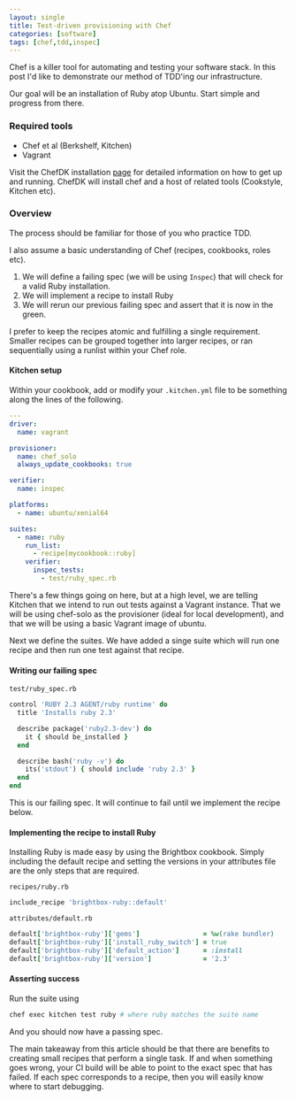 ```yaml
---
layout: single
title: Test-driven provisioning with Chef
categories: [software]
tags: [chef,tdd,inspec]
---
```


Chef is a killer tool for automating and testing your software stack.
In this post I'd like to demonstrate our method of TDD'ing our infrastructure.

Our goal will be an installation of Ruby atop Ubuntu. Start simple and progress
from there.

### Required tools
* Chef et al (Berkshelf, Kitchen)
* Vagrant

Visit the ChefDK installation [page](https://docs.chef.io/install_dk.html) for
detailed information on how to get up and running. ChefDK will install chef and
a host of related tools (Cookstyle, Kitchen etc).

### Overview
The process should be familiar for those of you who practice TDD.

I also assume a basic understanding of Chef (recipes, cookbooks, roles etc).

1. We will define a failing spec (we will be using `Inspec`) that will check for a valid
Ruby installation.
2. We will implement a recipe to install Ruby
3. We will rerun our previous failing spec and assert that it is now in the
green.

I prefer to keep the recipes atomic and fulfilling a single requirement.
Smaller recipes can be grouped together into larger recipes, or ran sequentially
using a runlist within your Chef role.

#### Kitchen setup

Within your cookbook, add or modify your `.kitchen.yml` file to be something
along the lines of the following.

```yaml
---
driver:
  name: vagrant

provisioner:
  name: chef_solo
  always_update_cookbooks: true

verifier:
  name: inspec

platforms:
  - name: ubuntu/xenial64

suites:
  - name: ruby
    run_list:
      - recipe[mycookbook::ruby]
    verifier:
      inspec_tests:
        - test/ruby_spec.rb
```

There's a few things going on here, but at a high level, we are telling Kitchen
that we intend to run out tests against a Vagrant instance. That we will be
using chef-solo as the provisioner (ideal for local development), and that we will be using a basic Vagrant image of ubuntu.

Next we define the suites. We have added a singe suite which will run one recipe
and then run one test against that recipe.

#### Writing our failing spec

`test/ruby_spec.rb`

```ruby
control 'RUBY 2.3 AGENT/ruby runtime' do
  title 'Installs ruby 2.3'

  describe package('ruby2.3-dev') do
    it { should be_installed }
  end

  describe bash('ruby -v') do
    its('stdout') { should include 'ruby 2.3' }
  end
end
```

This is our failing spec. It will continue to fail until we implement the recipe
below.

#### Implementing the recipe to install Ruby

Installing Ruby is made easy by using the Brightbox cookbook. Simply including
the default recipe and setting the versions in your attributes file are the only
steps that are required.

`recipes/ruby.rb`

```ruby
include_recipe 'brightbox-ruby::default'
```

`attributes/default.rb`

```ruby
default['brightbox-ruby']['gems']                = %w(rake bundler)
default['brightbox-ruby']['install_ruby_switch'] = true
default['brightbox-ruby']['default_action']      = :install
default['brightbox-ruby']['version']             = '2.3'
```
#### Asserting success

Run the suite using
```bash
chef exec kitchen test ruby # where ruby matches the suite name
```

And you should now have a passing spec.

The main takeaway from this article should be that there are benefits
to creating small recipes that perform a single task. If and when something goes
wrong, your CI build will be able to point to the exact spec that has failed. If
each spec corresponds to a recipe, then you will easily know where to start
debugging.
